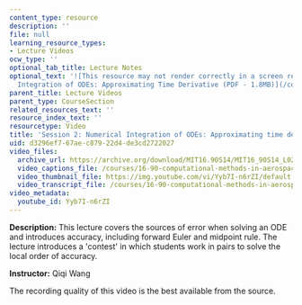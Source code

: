 ```yaml
---
content_type: resource
description: ''
file: null
learning_resource_types:
- Lecture Videos
ocw_type: ''
optional_tab_title: Lecture Notes
optional_text: '![This resource may not render correctly in a screen reader.](/images/inacessible.gif)[Numerical
  Integration of ODEs: Approximating Time Derivative (PDF - 1.8MB)](/courses/16-90-computational-methods-in-aerospace-engineering-spring-2014/resources/mit16_90s14_lecture2)'
parent_title: Lecture Videos
parent_type: CourseSection
related_resources_text: ''
resource_index_text: ''
resourcetype: Video
title: 'Session 2: Numerical Integration of ODEs: Approximating time derivative'
uid: d3296ef7-67ae-c879-22d4-de3cd2722027
video_files:
  archive_url: https://archive.org/download/MIT16.90S14/MIT16_90S14_L02_300k.mp4
  video_captions_file: /courses/16-90-computational-methods-in-aerospace-engineering-spring-2014/e7a4979d8daa5911bc3a9a94df989da2_Yyb7I-n6rZI.vtt
  video_thumbnail_file: https://img.youtube.com/vi/Yyb7I-n6rZI/default.jpg
  video_transcript_file: /courses/16-90-computational-methods-in-aerospace-engineering-spring-2014/86baf7ceeffc55546bcef8ab97057d17_Yyb7I-n6rZI.pdf
video_metadata:
  youtube_id: Yyb7I-n6rZI
---
```


**Description:** This lecture covers the sources of error when solving an ODE and introduces accuracy, including forward Euler and midpoint rule. The lecture introduces a 'contest' in which students work in pairs to solve the local order of accuracy.

**Instructor:** Qiqi Wang

The recording quality of this video is the best available from the source.